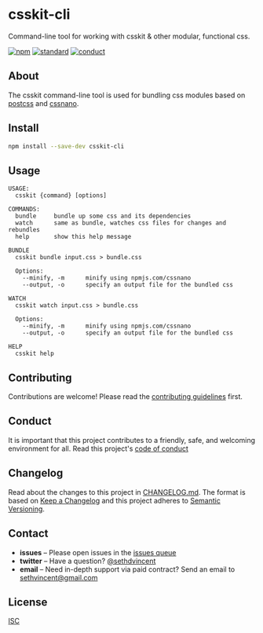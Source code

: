 # csskit-cli

Command-line tool for working with csskit & other modular, functional css.

[![npm][npm-image]][npm-url]
[![standard][standard-image]][standard-url]
[![conduct][conduct]][conduct-url]

[npm-image]: https://img.shields.io/npm/v/csskit-cli.svg?style=flat-square
[npm-url]: https://www.npmjs.com/package/csskit-cli
[standard-image]: https://img.shields.io/badge/code%20style-standard-brightgreen.svg?style=flat-square
[standard-url]: http://npm.im/standard
[conduct]: https://img.shields.io/badge/code%20of%20conduct-contributor%20covenant-green.svg?style=flat-square
[conduct-url]: CODE_OF_CONDUCT.md

## About

The csskit command-line tool is used for bundling css modules based on [postcss](https://npmjs.com/postcss) and [cssnano](https://npmjs.com/cssnano).

## Install

```sh
npm install --save-dev csskit-cli
```

## Usage

```
USAGE:
  csskit {command} [options]

COMMANDS:
  bundle     bundle up some css and its dependencies
  watch      same as bundle, watches css files for changes and rebundles
  help       show this help message

BUNDLE
  csskit bundle input.css > bundle.css

  Options:
    --minify, -m      minify using npmjs.com/cssnano
    --output, -o      specify an output file for the bundled css

WATCH
  csskit watch input.css > bundle.css

  Options:
    --minify, -m      minify using npmjs.com/cssnano
    --output, -o      specify an output file for the bundled css

HELP
  csskit help
```

## Contributing

Contributions are welcome! Please read the [contributing guidelines](CONTRIBUTING.md) first.

## Conduct

It is important that this project contributes to a friendly, safe, and welcoming environment for all. Read this project's [code of conduct](CODE_OF_CONDUCT.md)

## Changelog

Read about the changes to this project in [CHANGELOG.md](CHANGELOG.md). The format is based on [Keep a Changelog](http://keepachangelog.com/) and this project adheres to [Semantic Versioning](http://semver.org/).

## Contact

- **issues** – Please open issues in the [issues queue](https://github.com/sethvincent/cli/issues)
- **twitter** – Have a question? [@sethdvincent](https://twitter.com/sethdvincent)
- **email** – Need in-depth support via paid contract? Send an email to sethvincent@gmail.com

## License

[ISC](LICENSE.md)
